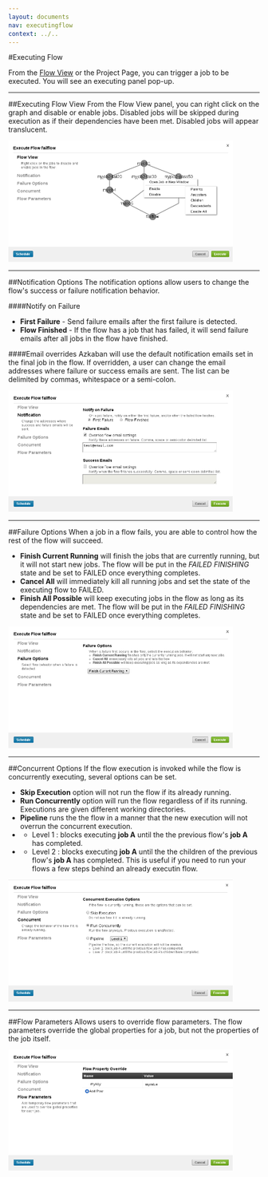 ```yaml
---
layout: documents
nav: executingflow
context: ../..
---
```


#Executing Flow

From the [Flow View](./projectflowview.html) or the Project Page, you can trigger a job to be executed.
You will see an executing panel pop-up.

<hr/>

##Executing Flow View
From the Flow View panel, you can right click on the graph and disable or enable jobs. Disabled jobs will be skipped during execution
as if their dependencies have been met. Disabled jobs will appear translucent.

<img class="shadowimg" title="Executing Flow View" src="./images/executeflowpanel.png" ALT="Executing Flow View" width="450" />

<hr/>

##Notification Options
The notification options allow users to change the flow's success or failure notification behavior.

####Notify on Failure
* __First Failure__ - Send failure emails after the first failure is detected.
* __Flow Finished__ - If the flow has a job that has failed, it will send failure emails after all jobs in the flow have finished.

####Email overrides
Azkaban will use the default notification emails set in the final job in the flow. If overridden, a user can change
the email addresses where failure or success emails are sent. The list can be delimited by commas, whitespace or a semi-colon.

<img class="shadowimg" title="Notification Options" src="./images/executeflownotify.png" ALT="Notification Options" width="450" />

<hr/>

##Failure Options
When a job in a flow fails, you are able to control how the rest of the flow will succeed.

* __Finish Current Running__ will finish the jobs that are currently running, but it will not start new jobs. The flow will be put in the _FAILED FINISHING_ state and be set to FAILED once everything completes.
* __Cancel All__ will immediately kill all running jobs and set the state of the executing flow to FAILED.
* __Finish All Possible__ will keep executing jobs in the flow as long as its dependencies are met. The flow will be put in the _FAILED FINISHING_ state and be set to FAILED once everything completes.

<img class="shadowimg" title="Failure Options" src="./images/executeflowfailure.png" ALT="Failure Options" width="450" />

<hr/>

##Concurrent Options
If the flow execution is invoked while the flow is concurrently executing, several options can be set.
* __Skip Execution__ option will not run the flow if its already running.
* __Run Concurrently__ option will run the flow regardless of if its running. Executions are given different working directories.
* __Pipeline__ runs the the flow in a manner that the new execution will not overrun the concurrent execution.
*	* Level 1 : blocks executing __job A__ until the the previous flow's __job A__ has completed.
*	* Level 2 : blocks executing __job A__ until the the children of the previous flow's __job A__ has completed. This is useful if you need to run your flows a few steps behind an already executin flow.

<img class="shadowimg" title="Concurrent Options" src="./images/executeflowconcurrent.png" ALT="Concurrent Options" width="450" />

<hr/>

##Flow Parameters
Allows users to override flow parameters. The flow parameters override the global properties for a job, but not the properties of the job itself.

<img class="shadowimg" title="Flow Parameters Options" src="./images/executeflowparameters.png" ALT="Flow Parameters" width="450" />
